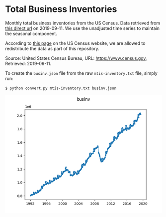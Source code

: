 # Total Business Inventories

Monthly total business inventories from the US Census. Data retrieved from 
[this direct 
url](https://www.census.gov/mtis/www/data/text/mtis-inventory.txt) on 
2019-09-11. We use the unadjusted time series to maintain the seasonal 
component.

According to [this 
page](https://web.archive.org/web/20191120160410/https://ask.census.gov/prweb/PRServletCustom/YACFBFye-rFIz_FoGtyvDRUGg1Uzu5Mn*/!STANDARD?pyActivity=pyMobileSnapStart&ArticleID=KCP-4726) 
on the US Census website, we are allowed to redistribute the data as part of 
this repository.

Source: United States Census Bureau, URL: https://www.census.gov, Retrieved: 
2019-09-11.

To create the ``businv.json`` file from the raw ``mtis-inventory.txt`` file, 
simply run:

```
$ python convert.py mtis-inventory.txt businv.json
```

![Plot of businv dataset](./businv.png)
